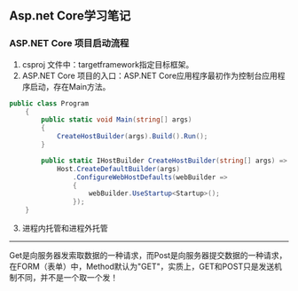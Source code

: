 ## Asp.net Core学习笔记

### ASP.NET Core 项目启动流程
1. csproj 文件中：targetframework指定目标框架。
2. ASP.NET Core 项目的入口：ASP.NET Core应用程序最初作为控制台应用程序启动，存在Main方法。
```C#
public class Program
    {
        public static void Main(string[] args)
        {
            CreateHostBuilder(args).Build().Run();
        }

        public static IHostBuilder CreateHostBuilder(string[] args) =>
            Host.CreateDefaultBuilder(args)
                .ConfigureWebHostDefaults(webBuilder =>
                {
                    webBuilder.UseStartup<Startup>();
                });
    }
```
3. 进程内托管和进程外托管

---------------------------
Get是向服务器发索取数据的一种请求，而Post是向服务器提交数据的一种请求，在FORM（表单）中，Method默认为"GET"，实质上，GET和POST只是发送机制不同，并不是一个取一个发！